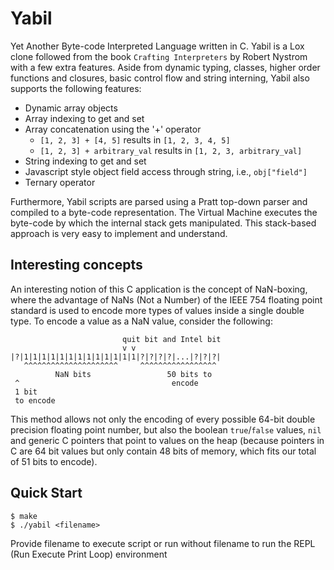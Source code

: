 # Yabil
Yet Another Byte-code Interpreted Language written in C. Yabil is a Lox clone followed from the book `Crafting Interpreters` by Robert Nystrom with a few extra features. Aside from dynamic typing, classes, higher order functions and closures, basic control flow and string interning, Yabil also supports the following features:
- Dynamic array objects
- Array indexing to get and set
- Array concatenation using the '+' operator
  - `[1, 2, 3] + [4, 5]` results in `[1, 2, 3, 4, 5]`
  - `[1, 2, 3] + arbitrary_val` results in `[1, 2, 3, arbitrary_val]`
- String indexing to get and set
- Javascript style object field access through string, i.e., `obj["field"]`
- Ternary operator

Furthermore, Yabil scripts are parsed using a Pratt top-down parser and compiled to a byte-code representation. The Virtual Machine executes the byte-code by which the internal stack gets manipulated. This stack-based approach is very easy to implement and understand. 

## Interesting concepts
An interesting notion of this C application is the concept of NaN-boxing, where the advantage of NaNs (Not a Number) of the IEEE 754 floating point standard is used to encode more types of values inside a single double type. To encode a value as a NaN value, consider the following:
```
                         quit bit and Intel bit
                         v v
|?|1|1|1|1|1|1|1|1|1|1|1|1|1|?|?|?|?|...|?|?|?|
   ^^^^^^^^^^^^^^^^^^^^^     ^^^^^^^^^^^^^^^^^
          NaN bits                 50 bits to
 ^                                  encode
 1 bit                        
 to encode
```
This method allows not only the encoding of every possible 64-bit double precision floating point number, but also the boolean `true`/`false` values, `nil` and generic C pointers that point to values on the heap (because pointers in C are 64 bit values but only contain 48 bits of memory, which fits our total of 51 bits to encode).

## Quick Start
```
$ make
$ ./yabil <filename>
```
Provide filename to execute script or run without filename to run the REPL (Run Execute Print Loop) environment 
